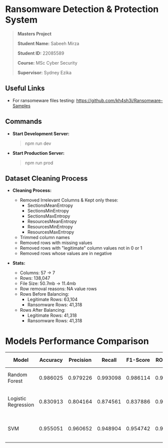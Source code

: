 # Ransomware Detection & Protection System

> **Masters Project**
> 
> **Student Name:** Sabeeh Mirza
> 
> **Student ID:** 22085589
>
> **Course:** MSc Cyber Security
>
> **Supervisor:** Sydney Ezika

## Useful Links

- For ransomeware files testing: https://github.com/kh4sh3i/Ransomware-Samples

## Commands

- **Start Development Server:** 
    > npm run dev

- **Start Production Server:** 
    > npm run prod

## Dataset Cleaning Process

- **Cleaning Process:**
    - Removed Irrelevant Columns & Kept only these:
        - SectionsMeanEntropy
        - SectionsMinEntropy
        - SectionsMaxEntropy
        - ResourcesMeanEntropy
        - ResourcesMinEntropy
        - ResourcesMaxEntropy
    - Trimmed column names
    - Removed rows with missing values
    - Removed rows with "legitimate" column values not in 0 or 1
    - Removed rows whose values are in negative

- **Stats:**
    - Columns: 57 -> 7
    - Rows: 138,047
    - File Size: 50.7mb -> 11.4mb
    - Row removal reasons: NA value rows
    - Rows Before Balancing:
        - Legitimate Rows: 63,104
        - Ransomware Rows: 41,318
    - Rows After Balancing:
        - Legitimate Rows: 41,318
        - Ransomware Rows: 41,318

# Models Performance Comparison

| Model | Accuracy | Precision | Recall | F1-Score | ROC AUC | CV Accuracy | Train Time (s) | Confusion Matrix |
| -------- | :-------: | :-------: | :-------: | :-------: | :-------: | :-------: | :-------: | ------- |
| Random Forest | 0.986025 | 0.979226 | 0.993098 | 0.986114 | 0.997750 | 0.985483 | 12.096566 | [[8097, 174], [57, 8202]] |
| Logistic Regression | 0.830913 | 0.804164 | 0.874561 | 0.837886 | 0.929293 | 0.840249 | 0.052966 | [[6512, 1759], [1036, 7223]] |
| SVM | 0.955051 | 0.960652 | 0.948904 | 0.954742 | 0.980055 | 0.954754 | 372.0294 | [[7950, 321], [422, 7837]] |